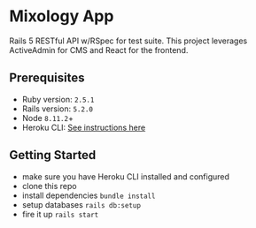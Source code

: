 # Mixology App

Rails 5 RESTful API w/RSpec for test suite. This project leverages ActiveAdmin for CMS and  React for the frontend.

## Prerequisites

* Ruby version: `2.5.1`
* Rails version: `5.2.0`
* Node `8.11.2`+
* Heroku CLI: [See instructions here](https://devcenter.heroku.com/articles/heroku-cli)

## Getting Started

* make sure you have Heroku CLI installed and configured
* clone this repo
* install dependencies `bundle install`
* setup databases `rails db:setup`
* fire it up `rails start`
